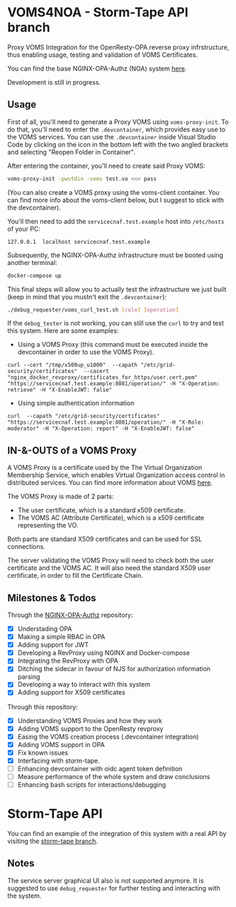 # VOMS4NOA - Storm-Tape API branch

Proxy VOMS Integration for the OpenResty-OPA reverse proxy infrstructure, thus enabling usage, testing and validation of VOMS Certificates. 

You can find the base NGINX-OPA-Authz (NOA) system [here](https://github.com/AngeloGalav/NGINX-OPA-Authz).

Development is still in progress.

## Usage

First of all, you'll need to generate a Proxy VOMS using `voms-proxy-init`. To do that, you'll need to enter the `.devcontainer`, which provides easy use to the VOMS services. You can use the `.devcontainer` inside Visual Studio Code by clicking on the icon in the bottom left with the two angled brackets and selecting "Reopen Folder in Container".

After entering the container, you'll need to create said Proxy VOMS:
```bash
voms-proxy-init -pwstdin -voms test.vo <<< pass
```

(You can also create a VOMS proxy using the voms-client container. You can find more info about the voms-client below, but I suggest to stick with the devcontainer).


You'll then need to add the `servicecnaf.test.example` host into `/etc/hosts` of your PC: 
```
127.0.0.1  localhost servicecnaf.test.example
``` 

Subsequently, the NGINX-OPA-Authz infrastructure must be booted using another terminal:
```bash
docker-compose up
```

This final steps will allow you to actually test the infrastructure we just built (keep in mind that you mustn't exit the `.devcontainer`):
```bash
./debug_requester/voms_curl_test.sh [role] [operation]
```
If the `debug_tester` is not working, you can still use the `curl` to try and test this system. Here are some examples:
- Using a VOMS Proxy (this command must be executed inside the devcontainer in order to use the VOMS Proxy). 
```
curl --cert "/tmp/x509up_u1000"  --capath "/etc/grid-security/certificates"  --cacert "nginx_docker_revproxy/certificates_for_https/user.cert.pem" "https://servicecnaf.test.example:8081/operation/" -H "X-Operation: retrieve" -H "X-EnableJWT: false" 
```

- Using simple authentication information 
```
curl  --capath "/etc/grid-security/certificates"  "https://servicecnaf.test.example:8081/operation/" -H "X-Role: moderator" -H "X-Operation: report" -H "X-EnableJWT: false"
```

<!-- Aggiungere parte dei metodi di accesso disponibili, aka JWT e VOMS, e come usarli in modo interchangeable -->

## IN-&-OUTS of a VOMS Proxy

A VOMS Proxy is a certificate used by the The Virtual Organization Membership Service, which enables Virtual Organization access control in distributed services. 
You can find more information about VOMS [here](https://italiangrid.github.io/voms/).

The VOMS Proxy is made of 2 parts:
- The user certificate, which is a standard x509 certificate.
- The VOMS AC (Attribute Certificate), which is a x509 certificate representing the VO. 

Both parts are standard X509 certificates and can be used for SSL connections.

The server validating the VOMS Proxy will need to check both the user certificate and the VOMS AC. It will also need the standard X509 user certificate, in order to fill the Certificate Chain.  

## Milestones & Todos
Through the [NGINX-OPA-Authz](https://github.com/AngeloGalav/NGINX-OPA-Authz) repository:
- [x] Understading OPA
- [x] Making a simple RBAC in OPA
- [x] Adding support for JWT
- [x] Developing a RevProxy using NGINX and Docker-compose
- [x] Integrating the RevProxy with OPA
- [x] Ditching the sidecar in favour of NJS for authorization information parsing
- [x] Developing a way to interact with this system
- [x] Adding support for X509 certificates

Through this repository:
- [x] Understanding VOMS Proxies and how they work
- [x] Adding VOMS support to the OpenResty revproxy
- [x] Easing the VOMS creation process (.devcontainer integration)
- [x] Adding VOMS support in OPA
- [x] Fix known issues
- [x] Interfacing with storm-tape.
- [ ] Enhancing devcontainer with oidc agent token definition
- [ ] Measure performance of the whole system and draw conclusions
- [ ] Enhancing bash scripts for interactions/debugging

# Storm-Tape API
You can find an example of the integration of this system with a real API by visiting the [storm-tape branch](https://github.com/AngeloGalav/VOMS4NOA/tree/storm-tape-integration).

## Notes
The service server graphical UI also is not supported anymore. It is suggested to use `debug_requester` for further testing and interacting with the system.